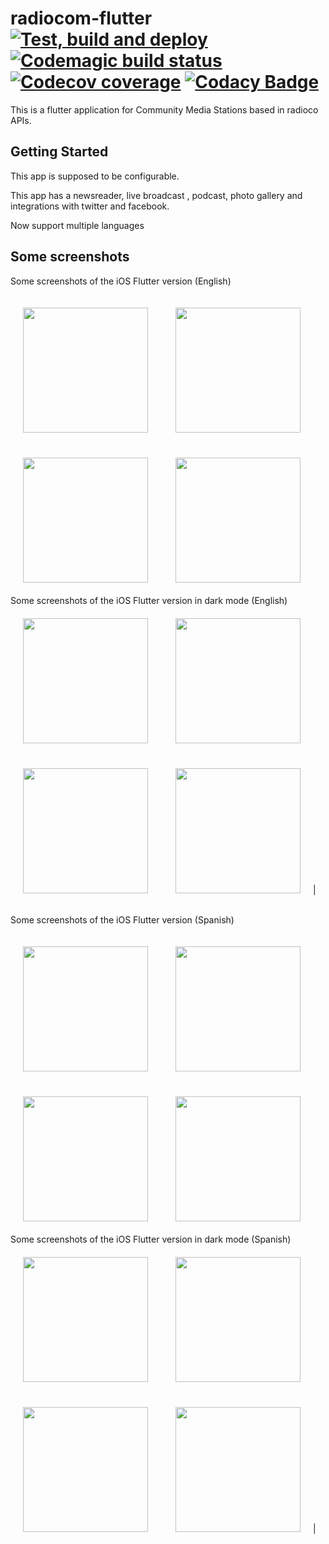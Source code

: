 # radiocom-flutter [![Test, build and deploy](https://github.com/ficiverson/radiocom-flutter/workflows/Test,%20build%20and%20deploy/badge.svg)](https://github.com/ficiverson/radiocom-flutter/actions)  [![Codemagic build status](https://api.codemagic.io/apps/5e886482bccbec3072de65d9/5e886482bccbec3072de65d8/status_badge.svg)](https://codemagic.io/apps/5e886482bccbec3072de65d9/5e886482bccbec3072de65d8/latest_build) [![Codecov coverage](https://codecov.io/gh/ficiverson/radiocom-flutter/branch/master/graph/badge.svg)](https://codecov.io/gh/ficiverson/radiocom-flutter) [![Codacy Badge](https://api.codacy.com/project/badge/Grade/5ca547ca95a84d1a84b5bf65d6481229)](https://www.codacy.com/manual/ficiverson/radiocom-flutter?utm_source=github.com&amp;utm_medium=referral&amp;utm_content=ficiverson/radiocom-flutter&amp;utm_campaign=Badge_Grade) 

This is a flutter application for Community Media Stations based in radioco APIs.

## Getting Started

This app is supposed to be configurable.

This app has a newsreader, live broadcast , podcast, photo gallery and integrations with twitter and facebook.

Now support multiple languages

## Some screenshots

Some screenshots of the iOS Flutter version (English)
<div>
<img style="margin:20px;" src="https://user-images.githubusercontent.com/12527053/78554844-2b52aa80-780c-11ea-808b-37c3abdbff1c.png" width="200">
<img style="margin:20px;" src="https://user-images.githubusercontent.com/12527053/78554883-3efe1100-780c-11ea-8801-6613ded36759.png" width="200">
<img style="margin:20px;" src="https://user-images.githubusercontent.com/12527053/78554929-54733b00-780c-11ea-8a6f-1c074e5c05c4.png" width="200">
<img style="margin:20px;" src="https://user-images.githubusercontent.com/12527053/78554957-6228c080-780c-11ea-9e72-e8a6812be781.png" width="200">
</div>
Some screenshots of the iOS Flutter version in dark mode (English)
<div>
<img style="margin:20px;" src="https://user-images.githubusercontent.com/12527053/78555043-85ec0680-780c-11ea-8b60-8b2e70378642.png" width="200">
<img style="margin:20px;" src="https://user-images.githubusercontent.com/12527053/78555107-9d2af400-780c-11ea-95a1-9b97e83fdf56.png" width="200">
<img style="margin:20px;" src="https://user-images.githubusercontent.com/12527053/78555133-ac11a680-780c-11ea-80a5-519c49d25776.png" width="200">
<img style="margin:20px;" src="https://user-images.githubusercontent.com/12527053/78555163-bb90ef80-780c-11ea-95d2-f5eba4e22f1b.png" width="200">|
</div>



Some screenshots of the iOS Flutter version (Spanish)
<div>
<img style="margin:20px;" src="https://user-images.githubusercontent.com/12527053/75629791-4c105a80-5be5-11ea-9016-8d254f4d01ae.png" width="200">
<img style="margin:20px;" src="https://user-images.githubusercontent.com/12527053/75629793-4e72b480-5be5-11ea-94cd-b02510a9c4ea.png" width="200">
<img style="margin:20px;" src="https://user-images.githubusercontent.com/12527053/75629794-4fa3e180-5be5-11ea-8be0-9e4638efb288.png" width="200">
<img style="margin:20px;" src="https://user-images.githubusercontent.com/12527053/75629796-50d50e80-5be5-11ea-866c-4a708de872be.png" width="200">
</div>
Some screenshots of the iOS Flutter version in dark mode (Spanish)
<div>
<img style="margin:20px;" src="https://user-images.githubusercontent.com/12527053/75629807-795d0880-5be5-11ea-8783-a15842a5a22e.png" width="200">
<img style="margin:20px;" src="https://user-images.githubusercontent.com/12527053/75629809-7a8e3580-5be5-11ea-93fa-cb386554fb6a.png" width="200">
<img style="margin:20px;" src="https://user-images.githubusercontent.com/12527053/75629810-7bbf6280-5be5-11ea-976b-9c6c1bed42bf.png" width="200">
<img style="margin:20px;" src="https://user-images.githubusercontent.com/12527053/75629811-7cf08f80-5be5-11ea-87b6-e405f38cf568.png" width="200">|
</div>
